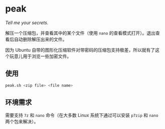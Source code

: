 # peak

_Tell me your secrets._

解压一个压缩包，并查看其中的某个文件（使用 `nano` 的查看模式打开）。退出查看后自动删除解压出来的文件。

因为 Ubuntu 自带的图形化压缩软件对带密码的压缩包支持极差，所以就有了这个玩意儿用于浏览一些加密文件。

## 使用

```bash
peak.sh <zip file> <file name>
```

## 环境需求

需要支持 `7z` 和 `nano` 命令（在大多数 Linux 系统下通过可以安装 `p7zip` 和 `nano` 两个包来解决）。

